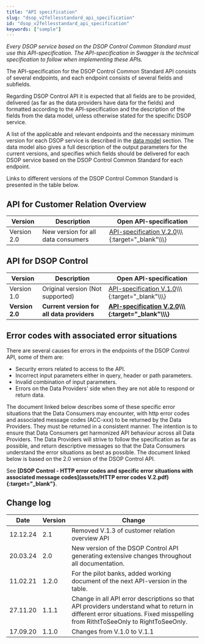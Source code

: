 ```yaml
---
title: "API specification"
slug: "dsop_v2fellesstandard_api_specification"
id: "dsop_v2fellesstandard_api_specification"
keywords: ["sample"]
---
```


*Every DSOP service based on the DSOP Control Common Standard must use this API-specification. The API-specification in
Swagger is the technical specification to follow when implementing these APIs.*

The API-specification for the DSOP Control Common Standard API consists of several endpoints, and each endpoint consists
of several fields and subfields.

Regarding DSOP Control API it is expected that all fields are to be provided, delivered (as far as the data
providers have data for the fields) and formatted according to the API-specification and the description of the fields
from the data model, unless otherwise stated for the specific DSOP service.

A list of the applicable and relevant endpoints and the necessary minimum version for each DSOP service is described in
the [data model](https://dokumentasjon.dsop.no/dsop_v2fellesstandard_datamodel.html) section. The data model also gives a full description of the output parameters for the current
versions, and specifies which fields should be delivered for each DSOP service based on the DSOP Control Common Standard
for each endpoint.

Links to different versions of the DSOP Control Common Standard is presented in the table below.

## API for Customer Relation Overview

| Version | Description | Open API-specification |
| ------------- | ------------------------------------ | --------------------------------------------------------------------------------------------------------------------------------------------------- |
| Version 2.0 | New version for all data consumers | [API-specification V.2.0](https://bitsnorge.github.io/dsop-kundeforhold-api/?urls.primaryName=Versjon%202%20Kundeforhold%20API)\\\\\\\{:target="_blank"\\\\\\\} |

## API for DSOP Control

| Version | Description | Open API-specification |
| ----------------- | ------------------------------------------------------- | ------------------------------------------------------------------------------------------------------------------------------------------------------- |
| Version 1.0 | Original version (Not supported) | [API-specification V.1.0](https://bitsnorge.github.io/dsop-kontrollinformasjon-api/?urls.primaryName=API-specification%20V.1.0)\\\\\\\{:target="_blank"\\\\\\\} |
| **Version 2.0** | **Current version for all data providers** | **[API-specification V.2.0](https://bitsnorge.github.io/dsop-kontrollinformasjon-api/?urls.primaryName=API-specification%20V.2.0)\\\\\\\{:target="_blank"\\\\\\\}** |

## Error codes with associated error situations

There are several causes for errors in the endpoints of the DSOP Control API, some of them are:
* Security errors related to access to the API.
* Incorrect input parameters either in query, header or path parameters.
* Invalid combination of input parameters.
* Errors on the Data Providers' side when they are not able to respond or return data.

The document linked below describes some of these specific error situations that the Data Consumers may encounter, with
http error codes and associated message codes (ACC-xxx) to be returned by the Data Providers. They must be returned in
a consistent manner. The intention is to ensure that Data Consumers get harmonized API behaviour across all Data
Providers. The Data Providers will strive to follow the specification as far as possible, and return descriptive
messages so that the Data Consumers understand the error situations as best as possible. The document linked below is
based on the 2.0 version of the DSOP Control API.

See **[DSOP Control - HTTP error codes and specific error situations with associated message codes](assets/HTTP error codes V.2.pdf)\{:target="_blank"\}**.

## Change log

| Date | Version | Change |
| ---------- | --------- | ------------------------------------------------------------------------------------------------------------------------------------------------------------------------------ |
| 12.12.24 | 2.1 | Removed V.1.3 of customer relation overview API |
| 20.03.24 | 2.0 | New version of the DSOP Control API generating extensive changes throughout all documentation. |
| 11.02.21 | 1.2.0 | For the pilot banks, added working document of the next API-version in the table. |
| 27.11.20 | 1.1.1 | Change in all API error descriptions so that API providers understand what to return in different error situations. Fixed misspelling from RithtToSeeOnly to RightToSeeOnly. |
| 17.09.20 | 1.1.0 | Changes from V.1.0 to V.1.1 |
